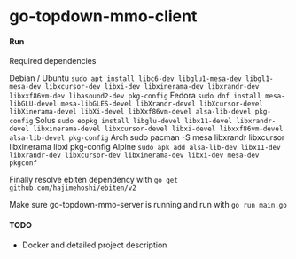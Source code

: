 # go-topdown-mmo-client

#### Run
Required dependencies

Debian / Ubuntu
`sudo apt install libc6-dev libglu1-mesa-dev libgl1-mesa-dev libxcursor-dev libxi-dev libxinerama-dev libxrandr-dev libxxf86vm-dev libasound2-dev pkg-config`
Fedora
`sudo dnf install mesa-libGLU-devel mesa-libGLES-devel libXrandr-devel libXcursor-devel libXinerama-devel libXi-devel libXxf86vm-devel alsa-lib-devel pkg-config`
Solus
`sudo eopkg install libglu-devel libx11-devel libxrandr-devel libxinerama-devel libxcursor-devel libxi-devel libxxf86vm-devel alsa-lib-devel pkg-config`
Arch
sudo pacman -S mesa libxrandr libxcursor libxinerama libxi pkg-config
Alpine
`sudo apk add alsa-lib-dev libx11-dev libxrandr-dev libxcursor-dev libxinerama-dev libxi-dev mesa-dev pkgconf`

Finally resolve ebiten dependency with `go get github.com/hajimehoshi/ebiten/v2`

Make sure go-topdown-mmo-server is running and run with
`go run main.go`

#### TODO
  - Docker and detailed project description
